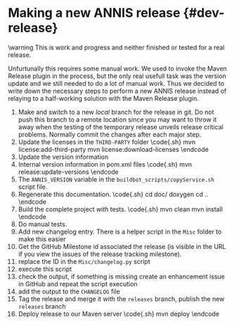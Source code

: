 Making a new ANNIS release  {#dev-release}
==========================

\warning
This is work and progress and neither finished or tested for a real release.

Unfurtunally this requires some manual work. We used to invoke the Maven Release plugin in the process, 
but the only real usefull task was the version update and we still needed to do a lot of manual work.
Thus we decided to write down the necessary steps to perform a new ANNIS release instead of
relaying to a half-working solution with the Maven Release plugin.

1. Make and switch to a new *local* branch for the release in git. Do not push this branch to a remote location since you may want to throw 
   it away when the testing of the temporary release unveils release critical problems.
   Normally commit the changes after each major step.
2. Update the licenses in the `THIRD-PARTY` folder
\code{.sh}
mvn license:add-third-party
mvn license:download-licenses
\endcode
3. Update the version information
  1. Internal version information in pom.xml files
\code{.sh}
mvn release:update-versions
\endcode
  2. The `ANNIS_VERSION` variable in the `buildbot_scripts/copyService.sh` script file.
4. Regenerate this documentation.
\code{.sh}
cd doc/
doxygen
cd ..
\endcode
5. Build the complete project *with* tests.
\code{.sh}
mvn clean
mvn install
\endcode
6. Do manual tests.
7. Add new changelog entry. There is a helper script in the `Misc` folder to make this easier
  1. Get the GitHub Milestone id associated the release (is visible in the URL if you view the issues of the release tracking milestone).
  2. replace the ID in the `Misc/changelog.py` script
  3. execute this script
  4. check the output, if something is missing create an enhancement issue in GitHub and repeat the script execution
  5. add the output to the `CHANGELOG` file
8. Tag the release and merge it with the `releases` branch, publish the new `releases` branch
9. Deploy release to our Maven server
\code{.sh}
mvn deploy
\endcode
